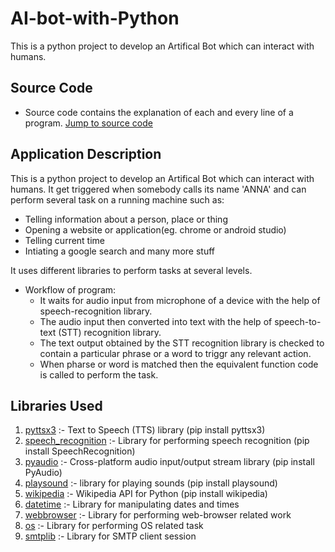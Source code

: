 # AI-bot-with-Python

This is a python project to develop an Artifical Bot which can interact with humans.

## Source Code

- Source code contains the explanation of each and every line of a program.
  [Jump to source code](AI-assistant.py)

## Application Description

This is a python project to develop an Artifical Bot which can interact with humans. It get triggered when somebody calls its name 'ANNA' and can perform several task on a running machine such as:

- Telling information about a person, place or thing
- Opening a website or application(eg. chrome or android studio)
- Telling current time
- Intiating a google search and many more stuff

It uses different libraries to perform tasks at several levels.

- Workflow of program:
  - It waits for audio input from microphone of a device with the help of speech-recognition library.
  - The audio input then converted into text with the help of speech-to-text (STT) recognition library.
  - The text output obtained by the STT recognition library is checked to contain a particular phrase or a word to triggr any relevant action.
  - When pharse or word is matched then the equivalent function code is called to perform the task.

## Libraries Used

1. [pyttsx3](https://pypi.org/project/pyttsx3/) :- Text to Speech (TTS) library (pip install pyttsx3)
2. [speech_recognition](https://pypi.org/project/SpeechRecognition/) :- Library for performing speech recognition (pip install SpeechRecognition)
3. [pyaudio](https://pypi.org/project/PyAudio/) :- Cross-platform audio input/output stream library (pip install PyAudio)
4. [playsound](https://pypi.org/project/playsound/) :- library for playing sounds (pip install playsound)
5. [wikipedia](https://pypi.org/project/wikipedia/) :- Wikipedia API for Python (pip install wikipedia)
6. [datetime](https://docs.python.org/3/library/datetime.html) :- Library for manipulating dates and times
7. [webbrowser](https://docs.python.org/3/library/webbrowser.html) :- Library for performing web-browser related work
8. [os](https://docs.python.org/3/library/os.html) :- Library for performing OS related task
9. [smtplib](https://docs.python.org/3/library/smtplib.html) :- Library for SMTP client session

